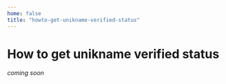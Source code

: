 ```yaml
---
home: false
title: "howto-get-unikname-verified-status"
---
```

 
# How to get unikname verified status

_coming soon_